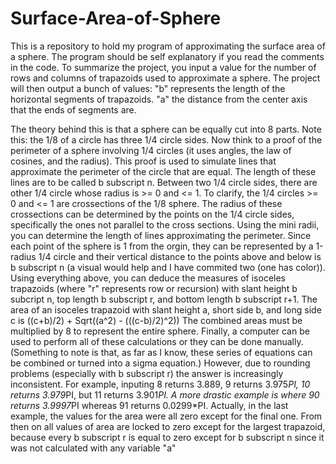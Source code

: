 # Surface-Area-of-Sphere
This is a repository to hold my program of approximating the surface area of a sphere.
The program should be self explanatory if you read the comments in the code.
To summarize the project, you input a value for the number of rows and columns of trapazoids used to approximate a sphere.
The project will then output a bunch of values:
"b" represents the length of the horizontal segments of trapazoids.
"a" the distance from the center axis that the ends of segments are.

The theory behind this is that a sphere can be equally cut into 8 parts.
Note this: the 1/8 of a circle has three 1/4 circle sides.
Now think to a proof of the perimeter of a sphere involving 1/4 circles (it uses angles, the law of cosines, and the radius).
This proof is used to simulate lines that approximate the perimeter of the circle that are equal.
The length of these lines are to be called b subscript n.
Between two 1/4 circle sides, there are other 1/4 circle whose radius is >= 0 and <= 1.
To clarify, the 1/4 circles >= 0 and <= 1 are crossections of the 1/8 sphere.
The radius of these crossections can be determined by the points on the 1/4 circle sides,
specifically the ones not parallel to the cross sections.
Using the mini radii, you can determine the length of lines approximating the perimeter.
Since each point of the sphere is 1 from the orgin, they can be represented by a 1-radius 1/4 circle
and their vertical distance to the points above and below is b subscript n (a visual would help and I have commited two (one has color)).
Using everything above, you can deduce the measures of isoceles trapazoids (where "r" represents row or recursion)
with slant height b subcript n, top length b subscript r, and bottom length b subscript r+1.
The area of an isoceles trapazoid with slant height a, short side b, and long side c is ((c+b)/2) + Sqrt((a^2) - (((c-b)/2)^2))
The combined areas must be multiplied by 8 to represent the entire sphere.
Finally, a computer can be used to perform all of these calculations or they can be done manually. 
(Something to note is that, as far as I know, these series of equations can be combined or turned into a sigma equation.)
However, due to rounding problems (especially with b subscript r) the answer is increasingly inconsistent.
For example, inputing 8 returns 3.889, 9 returns 3.975*PI, 10 returns 3.979*PI, but 11 returns 3.901*PI.
A more drastic example is where 90 returns 3.9997*PI whereas 91 returns 0.0299*PI.
Actually, in the last example, the values for the area were all zero except for the final one.
From then on all values of area are locked to zero except for the largest trapazoid, because every b subscript r is equal to zero
except for b subscript n since it was not calculated with any variable "a"
